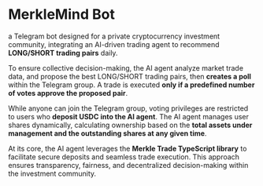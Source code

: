 # MerkleMind Bot

a Telegram bot designed for a private cryptocurrency investment community, integrating an AI-driven trading agent to recommend **LONG/SHORT trading pairs** daily.

To ensure collective decision-making, the AI agent analyze market trade data, and propose the best LONG/SHORT trading pairs, then **creates a poll** within the Telegram group. A trade is executed **only if a predefined number of votes approve the proposed pair**.

While anyone can join the Telegram group, voting privileges are restricted to users who **deposit USDC into the AI agent**. The AI agent manages user shares dynamically, calculating ownership based on the **total assets under management and the outstanding shares at any given time**.

At its core, the AI agent leverages the **Merkle Trade TypeScript library** to facilitate secure deposits and seamless trade execution. This approach ensures transparency, fairness, and decentralized decision-making within the investment community.
